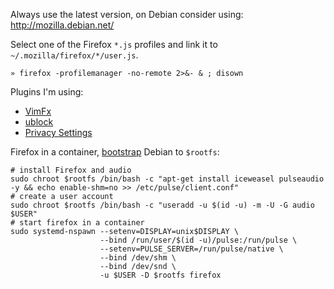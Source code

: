 Always use the latest version, on Debian consider using: http://mozilla.debian.net/

Select one of the Firefox `*.js` profiles and link it to `~/.mozilla/firefox/*/user.js`.

    » firefox -profilemanager -no-remote 2>&- & ; disown

Plugins I'm using:

- [VimFx](https://github.com/akhodakivskiy/VimFx)
- [ublock](https://github.com/gorhill/uBlock)
- [Privacy Settings](https://github.com/schomery/privacy-settings/) 


Firefox in a container, [bootstrap](../../docs/bootstrap.md) Debian to `$rootfs`:

```
# install Firefox and audio
sudo chroot $rootfs /bin/bash -c "apt-get install iceweasel pulseaudio -y && echo enable-shm=no >> /etc/pulse/client.conf"
# create a user account
sudo chroot $rootfs /bin/bash -c "useradd -u $(id -u) -m -U -G audio $USER"
# start firefox in a container
sudo systemd-nspawn --setenv=DISPLAY=unix$DISPLAY \
                    --bind /run/user/$(id -u)/pulse:/run/pulse \
                    --setenv=PULSE_SERVER=/run/pulse/native \
                    --bind /dev/shm \
                    --bind /dev/snd \
                    -u $USER -D $rootfs firefox
```

